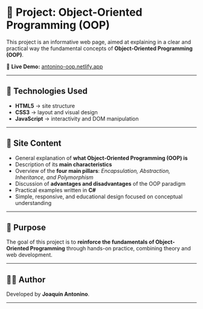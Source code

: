 # 🧠 Project: Object-Oriented Programming (OOP)

This project is an informative web page, aimed at explaining in a clear and practical way the fundamental concepts of **Object-Oriented Programming (OOP)**.

🔗 **Live Demo:** [antonino-oop.netlify.app](https://oop-guide.netlify.app)

---

## 🚀 Technologies Used
- **HTML5** → site structure  
- **CSS3** → layout and visual design  
- **JavaScript** → interactivity and DOM manipulation  

---

## 🧩 Site Content
- General explanation of **what Object-Oriented Programming (OOP) is**  
- Description of its **main characteristics**  
- Overview of the **four main pillars**: *Encapsulation, Abstraction, Inheritance, and Polymorphism*  
- Discussion of **advantages and disadvantages** of the OOP paradigm  
- Practical examples written in **C#**  
- Simple, responsive, and educational design focused on conceptual understanding  

---

## 🎯 Purpose
The goal of this project is to **reinforce the fundamentals of Object-Oriented Programming** through hands-on practice, combining theory and web development.  

---

## 🧑‍💻 Author
Developed by **Joaquín Antonino**.

---